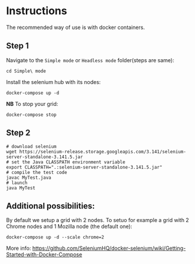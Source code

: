 # Instructions
The recommended way of use is with docker containers.

## Step 1
Navigate to the `Simple mode` or `Headless mode` folder(steps are same):
```
cd Simple\ mode
```

Install the selenium hub with its nodes:
```
docker-compose up -d
```
**NB** To stop your grid:
```
docker-compose stop
```
## Step 2
```
# download selenium
wget https://selenium-release.storage.googleapis.com/3.141/selenium-server-standalone-3.141.5.jar
# set the Java CLASSPATH environment variable 
export CLASSPATH=".:selenium-server-standalone-3.141.5.jar"
# compile the test code
javac MyTest.java
# launch
java MyTest
```

## Additional possibilities:
By default we setup a grid with  2 nodes. To setuo for example a grid with 2 Chrome nodes and 1 Mozilla node (the default one):
```
docker-compose up -d --scale chrome=2
```

More info:
https://github.com/SeleniumHQ/docker-selenium/wiki/Getting-Started-with-Docker-Compose
